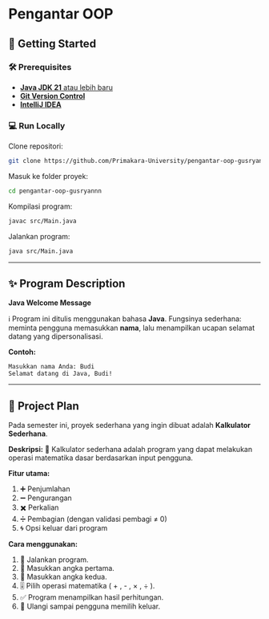 # Pengantar OOP

## 🚀 Getting Started

### 🛠️ Prerequisites

* [**Java JDK 21** atau lebih baru](https://adoptium.net/temurin/releases/)
* [**Git Version Control**](https://git-scm.com/downloads)
* [**IntelliJ IDEA**](https://www.jetbrains.com/idea/download/)

<!-- Run Locally -->  

### 💻 Run Locally

Clone repositori:

```bash
git clone https://github.com/Primakara-University/pengantar-oop-gusryannn.git
```

Masuk ke folder proyek:

```bash
cd pengantar-oop-gusryannn
```

Kompilasi program:

```bash
javac src/Main.java
```

Jalankan program:

```bash
java src/Main.java
```

---

## ✨ Program Description

**Java Welcome Message**

ℹ️ Program ini ditulis menggunakan bahasa **Java**. Fungsinya sederhana: meminta pengguna memasukkan **nama**, lalu menampilkan ucapan selamat datang yang dipersonalisasi.

**Contoh:**

```
Masukkan nama Anda: Budi
Selamat datang di Java, Budi!
```

---

## 🎯 Project Plan

Pada semester ini, proyek sederhana yang ingin dibuat adalah **Kalkulator Sederhana**.

**Deskripsi:**
🧮 Kalkulator sederhana adalah program yang dapat melakukan operasi matematika dasar berdasarkan input pengguna.

**Fitur utama:**

1. ➕ Penjumlahan
2. ➖ Pengurangan
3. ✖️ Perkalian
4. ➗ Pembagian (dengan validasi pembagi ≠ 0)
5. 🌀 Opsi keluar dari program

**Cara menggunakan:**

1. 🔄 Jalankan program.
2. 🔢 Masukkan angka pertama.
3. 🔢 Masukkan angka kedua.
4. 🎚️ Pilih operasi matematika ( + , - , × , ÷ ).
5. ✅ Program menampilkan hasil perhitungan.
6. 🔁 Ulangi sampai pengguna memilih keluar.
